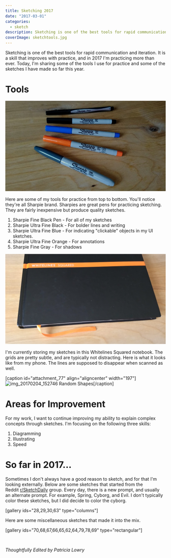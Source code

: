 ```yaml
---
title: Sketching 2017
date: "2017-03-01"
categories: 
  - sketch
description: Sketching is one of the best tools for rapid communication and iteration. It is a skill that improves with practice, and in 2017 I'm practicing more than ever. Today, I'm sharing some of the tools I use for practice and some of the sketches I have made so far this year.
coverImage: sketchtools.jpg
---
```


Sketching is one of the best tools for rapid communication and iteration. It is a skill that improves with practice, and in 2017 I'm practicing more than ever. Today, I'm sharing some of the tools I use for practice and some of the sketches I have made so far this year.

# Tools

![sketchtools](./images/sketchtools.jpg)

Here are some of my tools for practice from top to bottom. You'll notice they're all Sharpie brand. Sharpies are great pens for practicing sketching. They are fairly inexpensive but produce quality sketches. 

1. Sharpie Fine Black Pen - For all of my sketches
2. Sharpie Ultra Fine Black - For bolder lines and writing
3. Sharpie Ultra Fine Blue - For indicating "clickable" objects in my UI sketches.
4. Sharpie Ultra Fine Orange - For annotations
5. Sharpie Fine Gray - For shadows

![IMG_20170204_153716.jpg](./images/img_20170204_153716.jpg)

I'm currently storing my sketches in this Whitelines Squared notebook. The grids are pretty subtle, and are typically not distracting. Here is what it looks like from my phone. The lines are supposed to disappear when scanned as well.

\[caption id="attachment\_77" align="aligncenter" width="197"\]![img_20170204_152746](https://joshualowrycom.files.wordpress.com/2017/02/img_20170204_152746.jpg?w=169) Random Shapes\[/caption\]

# Areas for Improvement

For my work, I want to continue improving my ability to explain complex concepts through sketches. I'm focusing on the following three skills:

1. Diagramming
2. Illustrating
3. Speed

# So far in 2017...

Sometimes I don't always have a good reason to sketch, and for that I'm looking externally. Below are some sketches that started from the Reddit [r/SketchDaily](https://www.reddit.com/r/SketchDaily/) group. Every day, there is a new prompt, and usually an alternate prompt. For example, Spring, Cyborg, and Evil. I don't typically color these sketches, but I did decide to color the cyborg.

\[gallery ids="28,29,30,63" type="columns"\]

Here are some miscellaneous sketches that made it into the mix.

\[gallery ids="70,68,67,66,65,62,64,79,78,69" type="rectangular"\]

 

_Thoughtfully Edited by Patricia Lowry_

